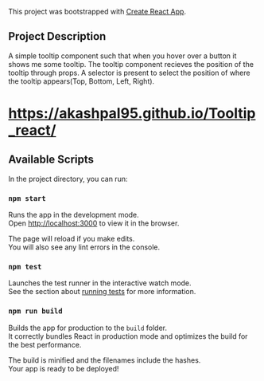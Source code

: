 This project was bootstrapped with [Create React App](https://github.com/facebook/create-react-app).
## Project Description
A simple tooltip component such that when you hover over a button it shows me some
tooltip. The tooltip component recieves the position of the tooltip through props. A selector is present to select the position of where the tooltip appears(Top, Bottom, Left, Right).
  # https://akashpal95.github.io/Tooltip_react/

## Available Scripts

In the project directory, you can run:

### `npm start`

Runs the app in the development mode.<br />
Open [http://localhost:3000](http://localhost:3000) to view it in the browser.

The page will reload if you make edits.<br />
You will also see any lint errors in the console.

### `npm test`

Launches the test runner in the interactive watch mode.<br />
See the section about [running tests](https://facebook.github.io/create-react-app/docs/running-tests) for more information.

### `npm run build`

Builds the app for production to the `build` folder.<br />
It correctly bundles React in production mode and optimizes the build for the best performance.

The build is minified and the filenames include the hashes.<br />
Your app is ready to be deployed!
